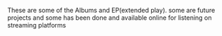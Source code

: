 These are some of the Albums and EP(extended play).
some are future projects and some has been done 
and available online for listening on streaming platforms
